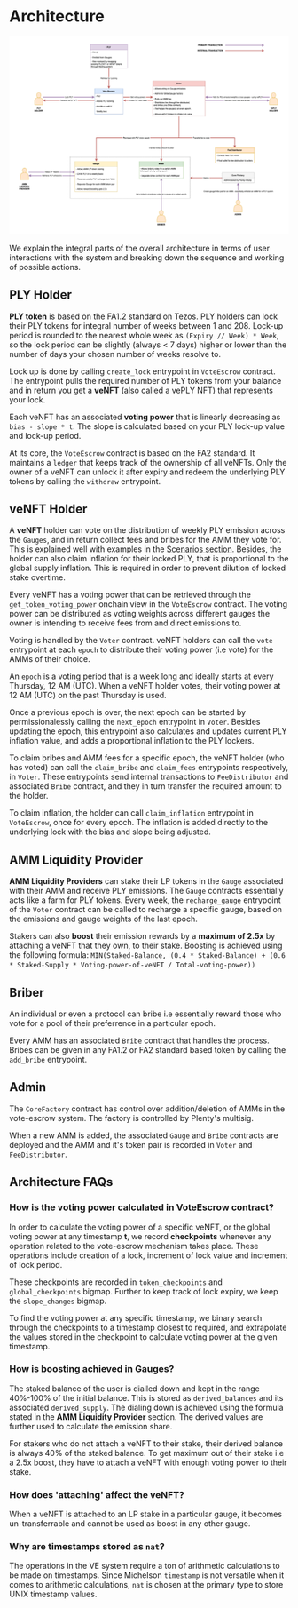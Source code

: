 # Architecture

![Architecture](diagrams/architecture.png)

We explain the integral parts of the overall architecture in terms of user interactions with the system and breaking down the sequence and working of possible actions.

## PLY Holder

**PLY token** is based on the FA1.2 standard on Tezos. PLY holders can lock their PLY tokens for integral number of weeks between 1 and 208. Lock-up period is rounded to the nearest whole week as `(Expiry // Week) * Week`, so the lock period can be slightly (always < 7 days) higher or lower than the number of days your chosen number of weeks resolve to.

Lock up is done by calling `create_lock` entrypoint in `VoteEscrow` contract. The entrypoint pulls the required number of PLY tokens from your balance and in return you get a **veNFT** (also called a vePLY NFT) that represents your lock.

Each veNFT has an associated **voting power** that is linearly decreasing as `bias - slope * t`. The slope is calculated based on your PLY lock-up value and lock-up period.

At its core, the `VoteEscrow` contract is based on the FA2 standard. It maintains a `ledger` that keeps track of the ownership of all veNFTs. Only the owner of a veNFT can unlock it after expiry and redeem the underlying PLY tokens by calling the `withdraw` entrypoint.

## veNFT Holder

A **veNFT** holder can vote on the distribution of weekly PLY emission across the `Gauges`, and in return collect fees and bribes for the AMM they vote for. This is explained well with examples in the [Scenarios section](https://github.com/Plenty-DeFi/ve-core/blob/master/docs/Scenarios.md). Besides, the holder can also claim inflation for their locked PLY, that is proportional to the global supply inflation. This is required in order to prevent dilution of locked stake overtime.

Every veNFT has a voting power that can be retrieved through the `get_token_voting_power` onchain view in the `VoteEscrow` contract. The voting power can be distributed as voting weights across different gauges the owner is intending to receive fees from and direct emissions to.

Voting is handled by the `Voter` contract. veNFT holders can call the `vote` entrypoint at each `epoch` to distribute their voting power (i.e vote) for the AMMs of their choice.

An `epoch` is a voting period that is a week long and ideally starts at every Thursday, 12 AM (UTC). When a veNFT holder votes, their voting power at 12 AM (UTC) on the past Thursday is used.

Once a previous epoch is over, the next epoch can be started by permissionalessly calling the `next_epoch` entrypoint in `Voter`. Besides updating the epoch, this entrypoint also calculates and updates current PLY inflation value, and adds a proportional inflation to the PLY lockers.

To claim bribes and AMM fees for a specific epoch, the veNFT holder (who has voted) can call the `claim_bribe` and `claim_fees` entrypoints respectively, in `Voter`. These entrypoints send internal transactions to `FeeDistributor` and associated `Bribe` contract, and they in turn transfer the required amount to the holder.

To claim inflation, the holder can call `claim_inflation` entrypoint in `VoteEscrow`, once for every epoch. The inflation is added directly to the underlying lock with the bias and slope being adjusted.

## AMM Liquidity Provider

**AMM Liquidity Providers** can stake their LP tokens in the `Gauge` associated with their AMM and receive PLY emissions. The `Gauge` contracts essentially acts like a farm for PLY tokens. Every week, the `recharge_gauge` entrypoint of the `Voter` contract can be called to recharge a specific gauge, based on the emissions and gauge weights of the last epoch.

Stakers can also **boost** their emission rewards by a **maximum of 2.5x** by attaching a veNFT that they own, to their stake. Boosting is achieved using the following formula: `MIN(Staked-Balance, (0.4 * Staked-Balance) + (0.6 * Staked-Supply * Voting-power-of-veNFT / Total-voting-power))`

## Briber

An individual or even a protocol can bribe i.e essentially reward those who vote for a pool of their preferrence in a particular epoch.

Every AMM has an associated `Bribe` contract that handles the process. Bribes can be given in any FA1.2 or FA2 standard based token by calling the `add_bribe` entrypoint.

## Admin

The `CoreFactory` contract has control over addition/deletion of AMMs in the vote-escrow system. The factory is controlled by Plenty's multisig.

When a new AMM is added, the associated `Gauge` and `Bribe` contracts are deployed and the AMM and it's token pair is recorded in `Voter` and `FeeDistributor`.

## Architecture FAQs

### How is the voting power calculated in VoteEscrow contract?

In order to calculate the voting power of a specific veNFT, or the global voting power at any timestamp **t**, we record **checkpoints** whenever any operation related to the vote-escrow mechanism takes place. These operations include creation of a lock, increment of lock value and increment of lock period.

These checkpoints are recorded in `token_checkpoints` and `global_checkpoints` bigmap. Further to keep track of lock expiry, we keep the `slope_changes` bigmap.

To find the voting power at any specific timestamp, we binary search through the checkpoints to a timestamp closest to required, and extrapolate the values stored in the checkpoint to calculate voting power at the given timestamp.

### How is boosting achieved in Gauges?

The staked balance of the user is dialled down and kept in the range 40%-100% of the initial balance. This is stored as `derived_balances` and its associated `derived_supply`. The dialing down is achieved using the formula stated in the **AMM Liquidity Provider** section. The derived values are further used to calculate the emission share.

For stakers who do not attach a veNFT to their stake, their derived balance is always 40% of the staked balance. To get maximum out of their stake i.e a 2.5x boost, they have to attach a veNFT with enough voting power to their stake.

### How does 'attaching' affect the veNFT?

When a veNFT is attached to an LP stake in a particular gauge, it becomes un-transferrable and cannot be used as boost in any other gauge.

### Why are timestamps stored as `nat`?

The operations in the VE system require a ton of arithmetic calculations to be made on timestamps. Since Michelson `timestamp` is not versatile when it comes to arithmetic calculations, `nat` is chosen at the primary type to store UNIX timestamp values.
